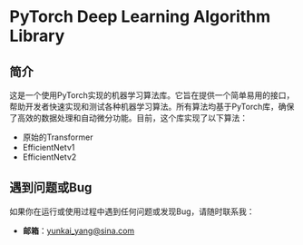 # PyTorch Deep Learning Algorithm Library

## 简介

这是一个使用PyTorch实现的机器学习算法库。它旨在提供一个简单易用的接口，帮助开发者快速实现和测试各种机器学习算法。所有算法均基于PyTorch库，确保了高效的数据处理和自动微分功能。目前，这个库实现了以下算法：

- 原始的Transformer
- EfficientNetv1
- EfficientNetv2

## 遇到问题或Bug

如果你在运行或使用过程中遇到任何问题或发现Bug，请随时联系我：

- **邮箱**：[yunkai_yang@sina.com](mailto:yunkai_yang@sina.com)